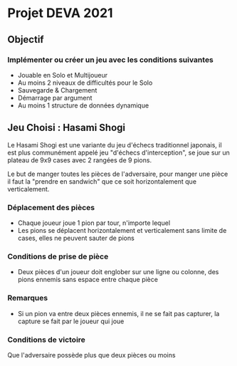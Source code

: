 Projet DEVA 2021
================

Objectif
--------

### Implémenter ou créer un jeu avec les conditions suivantes

+ Jouable en Solo et Multijoueur
+ Au moins 2 niveaux de difficultés pour le Solo
+ Sauvegarde & Chargement
+ Démarrage par argument
+ Au moins 1 structure de données dynamique


Jeu Choisi : Hasami Shogi
-------------------------

Le Hasami Shogi est une variante du jeu d'échecs traditionnel japonais, il est plus communément appelé jeu "d'échecs d'interception", se joue sur un plateau de 9x9 cases avec 2 rangées de 9 pions.

Le but de manger toutes les pièces de l'adversaire, pour manger une pièce il faut la "prendre en sandwich" que ce soit horizontalement que verticalement.

### Déplacement des pièces

+ Chaque joueur joue 1 pion par tour, n'importe lequel
+ Les pions se déplacent horizontalement et verticalement sans limite de cases, elles ne peuvent sauter de pions

### Conditions de prise de pièce

+ Deux pièces d'un joueur doit englober sur une ligne ou colonne, des pions ennemis sans espace entre chaque pièce

### Remarques

+ Si un pion va entre deux pièces ennemis, il ne se fait pas capturer, la capture se fait par le joueur qui joue

### Conditions de victoire

Que l'adversaire possède plus que deux pièces ou moins
